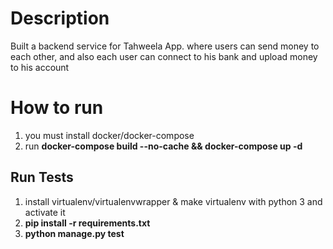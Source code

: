 # Description
Built a backend service for Tahweela App. where users can send money to each other, and also each user can connect to his bank and upload money to his account

# How to run
1. you must install docker/docker-compose
1. run __docker-compose build --no-cache && docker-compose up -d__ 

## Run Tests
1. install virtualenv/virtualenvwrapper & make virtualenv with python 3 and activate it
1. __pip install -r requirements.txt__
1. __python manage.py test__